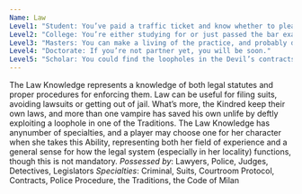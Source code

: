 ```yaml
---
Name: Law
Level1: "Student: You’ve paid a traffic ticket and know whether to plead guilty, not guilty or nolo contendere next time."
Level2: "College: You’re either studying for or just passed the bar exam."
Level3: "Masters: You can make a living of the practice, and probably do."
Level4: "Doctorate: If you’re not partner yet, you will be soon."
Level5: "Scholar: You could find the loopholes in the Devil’s contracts."
---
```


The Law Knowledge represents a knowledge of both legal statutes and proper procedures for enforcing them. Law can be useful for filing suits, avoiding lawsuits or getting out of jail. What’s more, the Kindred keep their own laws, and more than one vampire has saved his own unlife by deftly exploiting a loophole in one of the Traditions. The Law Knowledge has anynumber of specialties, and a player may choose one for her character when she takes this Ability, representing both her field of experience and a general sense for how the legal system (especially in her locality) functions, though this is not mandatory.
_Possessed by_: Lawyers, Police, Judges, Detectives, Legislators
_Specialties_: Criminal, Suits, Courtroom Protocol, Contracts, Police Procedure, the Traditions, the Code of Milan